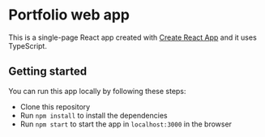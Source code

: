 # Portfolio web app

This is a single-page React app created with [Create React App](https://github.com/facebook/create-react-app) and it uses TypeScript.

## Getting started

You can run this app locally by following these steps:
- Clone this repository
- Run `npm install` to install the dependencies
- Run `npm start` to start the app in `localhost:3000` in the browser
